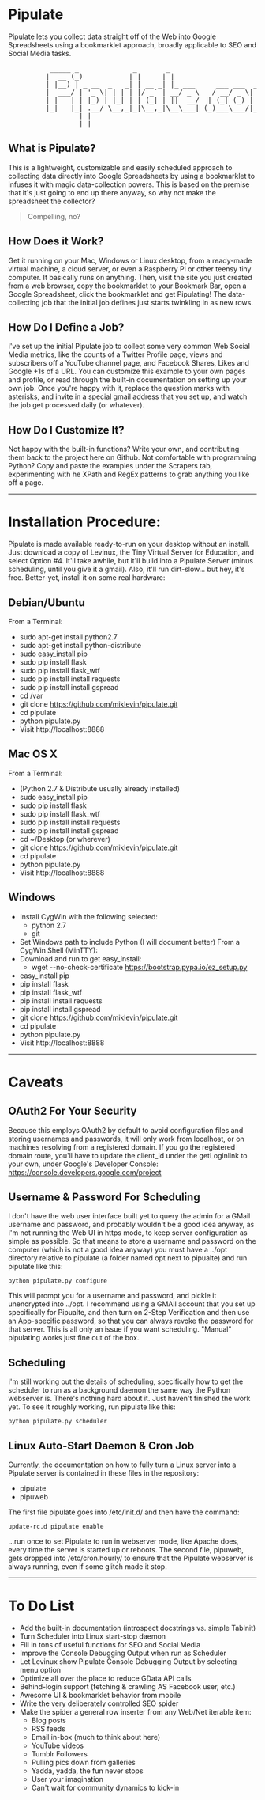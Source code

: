 Pipulate
========

Pipulate lets you collect data straight off of the Web into Google Spreadsheets
using a bookmarklet approach, broadly applicable to SEO and Social Media tasks.
<pre>
          _____ _             _       _                              
         |  __ (_)           | |     | |                             
         | |__) | _ __  _   _| | __ _| |_ ___     ___ ___  _ __ ___  
         |  ___/ | '_ \| | | | |/ _` | __/ _ \   / __/ _ \| '_ ` _ \ 
         | |   | | |_) | |_| | | (_| | ||  __/  | (_| (_) | | | | | |
         |_|   |_| .__/ \__,_|_|\__,_|\__\___| (_)___\___/|_| |_| |_|
                 | |                                                 
                 |_|                                                 
</pre>

## What is Pipulate?
This is a lightweight, customizable and easily scheduled approach to collecting
data directly into Google Spreadsheets by using a bookmarklet to infuses it
with magic data-collection powers. This is based on the premise that it's just
going to end up there anyway, so why not make the spreadsheet the collector?

> Compelling, no?

## How Does it Work?
Get it running on your Mac, Windows or Linux desktop, from a ready-made virtual
machine, a cloud server, or even a Raspberry Pi or other teensy tiny computer.
It basically runs on anything. Then, visit the site you just created from a web
browser, copy the bookmarklet to your Bookmark Bar, open a Google Spreadsheet,
click the bookmarklet and get Pipulating! The data-collecting job that the
initial job defines just starts twinkling in as new rows.

## How Do I Define a Job?
I've set up the initial Pipulate job to collect some very common Web Social
Media metrics, like the counts of a Twitter Profile page, views and subscribers
off a YouTube channel page, and Facebook Shares, Likes and Google +1s of a URL.
You can customize this example to your own pages and profile, or read through
the built-in documentation on setting up your own job. Once you're happy with
it, replace the question marks with asterisks, and invite in a special gmail
address that you set up, and watch the job get processed daily (or whatever).

## How Do I Customize It?
Not happy with the built-in functions? Write your own, and contributing them
back to the project here on Github. Not comfortable with programming Python?
Copy and paste the examples under the Scrapers tab, experimenting with he XPath
and RegEx patterns to grab anything you like off a page. 

--------------------------------------------------------------------------------
# Installation Procedure:

Pipulate is made available ready-to-run on your desktop without an install.
Just download a copy of Levinux, the Tiny Virtual Server for Education, and
select Option #4. It'll take awhile, but it'll build into a Pipulate Server
(minus scheduling, until you give it a gmail). Also, it'll run dirt-slow... but
hey, it's free. Better-yet, install it on some real hardware:

## Debian/Ubuntu
From a Terminal:
- sudo apt-get install python2.7
- sudo apt-get install python-distribute
- sudo easy_install pip
- sudo pip install flask
- sudo pip install flask_wtf
- sudo pip install install requests
- sudo pip install install gspread
- cd /var
- git clone https://github.com/miklevin/pipulate.git
- cd pipulate
- python pipulate.py
- Visit http://localhost:8888

## Mac OS X
From a Terminal:
- (Python 2.7 & Distribute usually already installed)
- sudo easy_install pip
- sudo pip install flask
- sudo pip install flask_wtf
- sudo pip install install requests
- sudo pip install install gspread
- cd ~/Desktop (or wherever)
- git clone https://github.com/miklevin/pipulate.git
- cd pipulate
- python pipulate.py
- Visit http://localhost:8888

## Windows
- Install CygWin with the following selected:
  - python 2.7
  - git
- Set Windows path to include Python (I will document better)
From a CygWin Shell (MinTTY):
- Download and run to get easy_install:
  - wget --no-check-certificate https://bootstrap.pypa.io/ez_setup.py
- easy_install pip
- pip install flask
- pip install flask_wtf
- pip install install requests
- pip install install gspread
- git clone https://github.com/miklevin/pipulate.git
- cd pipulate
- python pipulate.py
- Visit http://localhost:8888

--------------------------------------------------------------------------------
# Caveats

## OAuth2 For Your Security
Because this employs OAuth2 by default to avoid configuration files and storing
usernames and passwords, it will only work from localhost, or on machines
resolving from a registered domain. If you go the registered domain route,
you'll have to update the client_id under the getLoginlink to your own, under
Google's Developer Console: https://console.developers.google.com/project

## Username & Password For Scheduling
I don't have the web user interface built yet to query the admin for a GMail
username and password, and probably wouldn't be a good idea anyway, as I'm not
running the Web UI in https mode, to keep server configuration as simple as
possible. So that means to store a username and password on the computer (which
is not a good idea anyway) you must have a ../opt directory relative to
pipulate (a folder named opt next to pipualte) and run pipulate like this:

    python pipulate.py configure

This will prompt you for a username and password, and pickle it unencrypted
into ../opt. I recommend using a GMAil account that you set up specifically for
Pipualte, and then turn on 2-Step Verification and then use an App-specific
password, so that you can always revoke the password for that server. This is
all only an issue if you want scheduling. "Manual" pipulating works just fine
out of the box.

## Scheduling
I'm still working out the details of scheduling, specifically how to get the
scheduler to run as a background daemon the same way the Python webserver is.
There's nothing hard about it. Just haven't finished the work yet. To see it
roughly working, run pipulate like this:

    python pipulate.py scheduler

## Linux Auto-Start Daemon & Cron Job
Currently, the documentation on how to fully turn a Linux server into a
Pipulate server is contained in these files in the repository:

- pipulate
- pipuweb

The first file pipulate goes into /etc/init.d/ and then have the command:

    update-rc.d pipulate enable

...run once to set Pipulate to run in webserver mode, like Apache does, every
time the server is started up or reboots. The second file, pipuweb, gets
dropped into /etc/cron.hourly/ to ensure that the Pipulate webserver is always
running, even if some glitch made it stop.

--------------------------------------------------------------------------------
# To Do List
- Add the built-in documentation (introspect docstrings vs. simple TabInit)
- Turn Scheduler into Linux start-stop daemon
- Fill in tons of useful functions for SEO and Social Media
- Improve the Console Debugging Output when run as Scheduler
- Let Levinux show Pipulate Console Debugging Output by selecting menu option
- Optimize all over the place to reduce GData API calls
- Behind-login support (fetching & crawling AS Facebook user, etc.)
- Awesome UI & bookmarklet behavior from mobile
- Write the very deliberately controlled SEO spider
- Make the spider a general row inserter from any Web/Net iterable item:
  - Blog posts
  - RSS feeds
  - Email in-box (much to think about here)
  - YouTube videos
  - Tumblr Followers
  - Pulling pics down from galleries
  - Yadda, yadda, the fun never stops
  - User your imagination
  - Can't wait for community dynamics to kick-in
